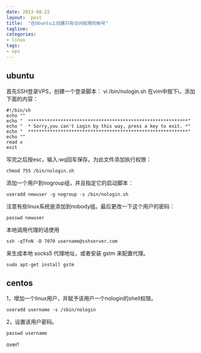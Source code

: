 ```yaml
---
date: 2013-08-22
layout:  post
title:  "在Ubuntu上创建只有访问权限的帐号"
tagline:
categories:
- linux
tags:
- vps
---
```


## ubuntu

首先SSH登录VPS，创建一个登录脚本：
vi /bin/nologin.sh
在vim中按下i，添加下面的内容：

	#!/bin/sh
	echo ""
	echo "  ***********************************************************"
	echo "  * Sorry,you can't Login by this way, press a key to exit. *"
	echo "  ***********************************************************"
	echo ""
	read x
	exit

写完之后按esc，输入:wq回车保存。为此文件添加执行权限：

	chmod 755 /bin/nologin.sh

添加一个用户到nogroup组，并且指定它的启动脚本：

	useradd newuser -g nogroup -s /bin/nologin.sh

注意有些linux系统是添加到nobody组。最后更改一下这个用户的密码：

	passwd newuser

本地调用代理的话使用

    ssh -qTfnN -D 7070 username@sshserver.com

来生成本地 socks5 代理地址，或者安装 gstm 来配置代理。

    sudo apt-get install gstm

## centos

1，增加一个linux用户，并赋予该用户一个nologin的shell权限。

    useradd username -s /sbin/nologin

2，设置该用户密码。

    passwd username

over!
